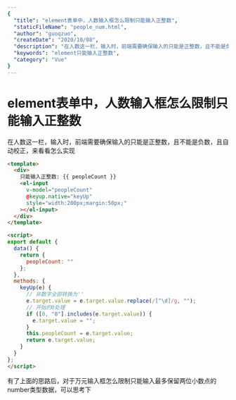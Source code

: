 ```yaml
---
{
  "title": "element表单中，人数输入框怎么限制只能输入正整数",
  "staticFileName": "people_num.html",
  "author": "guoqzuo",
  "createDate": "2020/10/08",
  "description": "在人数这一栏，输入时，前端需要确保输入的只能是正整数，且不能是负数，且自动校正，来看看怎么实现",
  "keywords": "element只能输入正整数",
  "category": "Vue"
}
---
```

# element表单中，人数输入框怎么限制只能输入正整数

在人数这一栏，输入时，前端需要确保输入的只能是正整数，且不能是负数，且自动校正，来看看怎么实现
```html
<template>
  <div>
    只能输入正整数: {{ peopleCount }}
    <el-input
      v-model="peopleCount"
      @keyup.native="keyUp"
      style="width:200px;margin:50px;"
    ></el-input>
  </div>
</template>

<script>
export default {
  data() {
    return {
      peopleCount: ""
    };
  },
  methods: {
    keyUp(e) {
      // 非数字全部转换为''
      e.target.value = e.target.value.replace(/[^\d]/g, "");
      // 开始的0处理
      if ([0, "0"].includes(e.target.value)) {
        e.target.value = "";
      }
      this.peopleCount = e.target.value;
      return e.target.value;
    }
  }
};
</script>
```
有了上面的思路后，对于万元输入框怎么限制只能输入最多保留两位小数点的number类型数据，可以思考下
